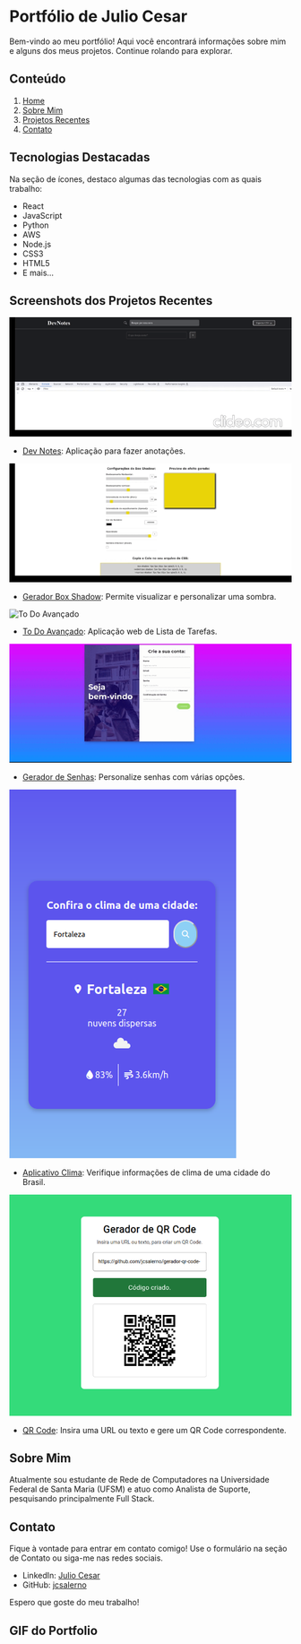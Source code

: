 # Portfólio de Julio Cesar

Bem-vindo ao meu portfólio! Aqui você encontrará informações sobre mim e alguns dos meus projetos. Continue rolando para explorar.

## Conteúdo

1. [Home](#home)
2. [Sobre Mim](#about)
3. [Projetos Recentes](#portfolio)
4. [Contato](#contact)

## Tecnologias Destacadas

Na seção de ícones, destaco algumas das tecnologias com as quais trabalho:

- React
- JavaScript
- Python
- AWS
- Node.js
- CSS3
- HTML5
- E mais...

## Screenshots dos Projetos Recentes

![Dev Notes](img/dev-notes.gif)

- [Dev Notes](https://github.com/jcsalerno/dev-notes): Aplicação para fazer anotações.

![Gerador Box Shadow](img/gid-do-projeto.gif)

- [Gerador Box Shadow](https://github.com/jcsalerno/gerador-box-shadow): Permite visualizar e personalizar uma sombra.

![To Do Avançado](img/todo-avancado.gif)

- [To Do Avançado](https://github.com/jcsalerno/todo-list-avancado): Aplicação web de Lista de Tarefas.

![Gerador de Senhas](img/gerador-senhas.gif)

- [Gerador de Senhas](https://github.com/jcsalerno/gerador-senhas): Personalize senhas com várias opções.

![Aplicativo Clima](img/clima.png)

- [Aplicativo Clima](https://github.com/jcsalerno/app-clima): Verifique informações de clima de uma cidade do Brasil.

![QR Code](img/qr.png)

- [QR Code](https://github.com/jcsalerno/gerador-qr-code-): Insira uma URL ou texto e gere um QR Code correspondente.

## Sobre Mim

Atualmente sou estudante de Rede de Computadores na Universidade Federal de Santa Maria (UFSM) e atuo como Analista de Suporte, pesquisando principalmente Full Stack.

## Contato

Fique à vontade para entrar em contato comigo! Use o formulário na seção de Contato ou siga-me nas redes sociais.

- LinkedIn: [Julio Cesar](https://www.linkedin.com/in/juliocesar-developer/)
- GitHub: [jcsalerno](https://github.com/jcsalerno)

Espero que goste do meu trabalho!

## GIF do Portfolio
